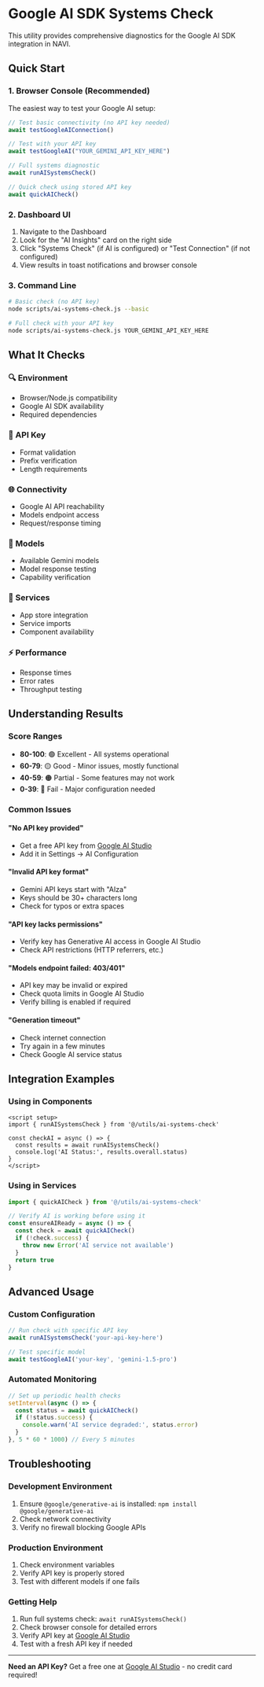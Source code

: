 # Google AI SDK Systems Check

This utility provides comprehensive diagnostics for the Google AI SDK integration in NAVI.

## Quick Start

### 1. Browser Console (Recommended)

The easiest way to test your Google AI setup:

```javascript
// Test basic connectivity (no API key needed)
await testGoogleAIConnection()

// Test with your API key
await testGoogleAI("YOUR_GEMINI_API_KEY_HERE")

// Full systems diagnostic
await runAISystemsCheck()

// Quick check using stored API key
await quickAICheck()
```

### 2. Dashboard UI

1. Navigate to the Dashboard
2. Look for the "AI Insights" card on the right side
3. Click "Systems Check" (if AI is configured) or "Test Connection" (if not configured)
4. View results in toast notifications and browser console

### 3. Command Line

```bash
# Basic check (no API key)
node scripts/ai-systems-check.js --basic

# Full check with your API key
node scripts/ai-systems-check.js YOUR_GEMINI_API_KEY_HERE
```

## What It Checks

### 🔍 Environment

- Browser/Node.js compatibility
- Google AI SDK availability
- Required dependencies

### 🔑 API Key

- Format validation
- Prefix verification
- Length requirements

### 🌐 Connectivity

- Google AI API reachability
- Models endpoint access
- Request/response timing

### 🎯 Models

- Available Gemini models
- Model response testing
- Capability verification

### 🔗 Services

- App store integration
- Service imports
- Component availability

### ⚡ Performance

- Response times
- Error rates
- Throughput testing

## Understanding Results

### Score Ranges

- **80-100**: 🟢 Excellent - All systems operational
- **60-79**: 🟡 Good - Minor issues, mostly functional
- **40-59**: 🟠 Partial - Some features may not work
- **0-39**: 🔴 Fail - Major configuration needed

### Common Issues

#### "No API key provided"

- Get a free API key from [Google AI Studio](https://aistudio.google.com/apikey)
- Add it in Settings → AI Configuration

#### "Invalid API key format"

- Gemini API keys start with "AIza"
- Keys should be 30+ characters long
- Check for typos or extra spaces

#### "API key lacks permissions"

- Verify key has Generative AI access in Google AI Studio
- Check API restrictions (HTTP referrers, etc.)

#### "Models endpoint failed: 403/401"

- API key may be invalid or expired
- Check quota limits in Google AI Studio
- Verify billing is enabled if required

#### "Generation timeout"

- Check internet connection
- Try again in a few minutes
- Check Google AI service status

## Integration Examples

### Using in Components

```vue
<script setup>
import { runAISystemsCheck } from '@/utils/ai-systems-check'

const checkAI = async () => {
  const results = await runAISystemsCheck()
  console.log('AI Status:', results.overall.status)
}
</script>
```

### Using in Services

```javascript
import { quickAICheck } from '@/utils/ai-systems-check'

// Verify AI is working before using it
const ensureAIReady = async () => {
  const check = await quickAICheck()
  if (!check.success) {
    throw new Error('AI service not available')
  }
  return true
}
```

## Advanced Usage

### Custom Configuration

```javascript
// Run check with specific API key
await runAISystemsCheck('your-api-key-here')

// Test specific model
await testGoogleAI('your-key', 'gemini-1.5-pro')
```

### Automated Monitoring

```javascript
// Set up periodic health checks
setInterval(async () => {
  const status = await quickAICheck()
  if (!status.success) {
    console.warn('AI service degraded:', status.error)
  }
}, 5 * 60 * 1000) // Every 5 minutes
```

## Troubleshooting

### Development Environment

1. Ensure `@google/generative-ai` is installed: `npm install @google/generative-ai`
2. Check network connectivity
3. Verify no firewall blocking Google APIs

### Production Environment

1. Check environment variables
2. Verify API key is properly stored
3. Test with different models if one fails

### Getting Help

1. Run full systems check: `await runAISystemsCheck()`
2. Check browser console for detailed errors
3. Verify API key at [Google AI Studio](https://aistudio.google.com/apikey)
4. Test with a fresh API key if needed

---

**Need an API Key?** Get a free one at [Google AI Studio](https://aistudio.google.com/apikey) - no credit card required!
